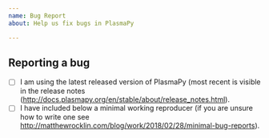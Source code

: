 ```yaml
---
name: Bug Report
about: Help us fix bugs in PlasmaPy

---
```


<!--

Thanks for opening an issue! To help us react appropriately to your report,
please first look through https://github.com/PlasmaPy/PlasmaPy/issues and check
whether no other issue already describes your problem.

For more general "how do I do X?" type questions, please speak to us in real
time on https://app.element.io/#/room/#plasmapy:openastronomy.org or ask on 
Github Discussions: https://github.com/plasmapy/plasmapy/discussions . We'll be 
more than happy to help! :)

-->

## Reporting a bug

<!--

Before submitting a bug report please ensure that you can check off these boxes:

-->

- [ ] I am using the latest released version of PlasmaPy (most recent is visible in
 the release notes (http://docs.plasmapy.org/en/stable/about/release_notes.html).
- [ ] I have included below a minimal working reproducer (if you are unsure how
 to write one see http://matthewrocklin.com/blog/work/2018/02/28/minimal-bug-reports).

<!--

Please include details of the bug here, including, if applicable, what you
expected to happen!

-->
